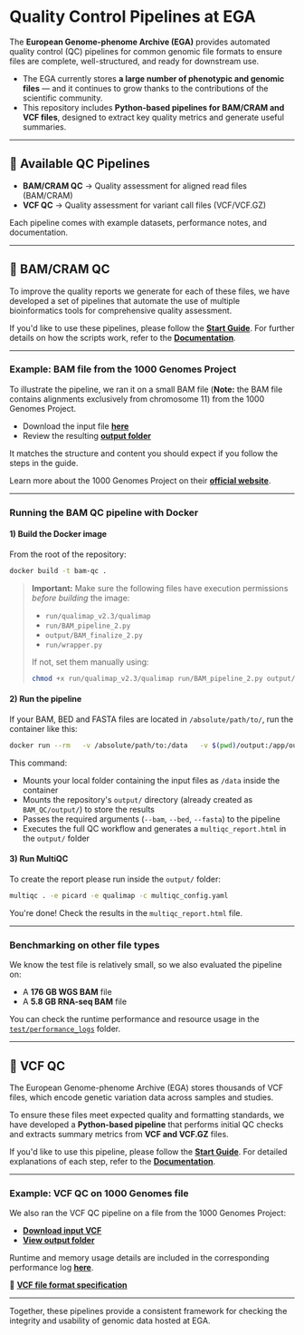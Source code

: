 # Quality Control Pipelines at EGA

The **European Genome-phenome Archive (EGA)** provides automated quality control (QC) pipelines for common genomic file formats to ensure files are complete, well-structured, and ready for downstream use.

- The EGA currently stores **a large number of phenotypic and genomic files** — and it continues to grow thanks to the contributions of the scientific community.
- This repository includes **Python-based pipelines for BAM/CRAM and VCF files**, designed to extract key quality metrics and generate useful summaries.

---

## 📂 Available QC Pipelines

- **BAM/CRAM QC** → Quality assessment for aligned read files (BAM/CRAM)
- **VCF QC** → Quality assessment for variant call files (VCF/VCF.GZ)

Each pipeline comes with example datasets, performance notes, and documentation.

---

## 🧬 BAM/CRAM QC

To improve the quality reports we generate for each of these files, we have developed a set of pipelines that automate the use of multiple bioinformatics tools for comprehensive quality assessment.

If you'd like to use these pipelines, please follow the **[Start Guide](https://github.com/EGA-archive/QC/blob/main/BAM_QC/docs/Start_Guide.md)**. For further details on how the scripts work, refer to the **[Documentation](https://github.com/EGA-archive/QC/blob/main/BAM_QC/docs/Start_Guide.md)**.

---

### Example: BAM file from the 1000 Genomes Project

To illustrate the pipeline, we ran it on a small BAM file (**Note:** the BAM file contains alignments exclusively from chromosome 11) from the 1000 Genomes Project.

- Download the input file **[here](https://ftp.1000genomes.ebi.ac.uk/vol1/ftp/phase3/data/HG00096/alignment/HG00096.chrom11.ILLUMINA.bwa.GBR.low_coverage.20120522.bam)**  
- Review the resulting **[output folder](https://github.com/EGA-archive/QC/tree/main/BAM_QC/test/output)**

It matches the structure and content you should expect if you follow the steps in the guide.

Learn more about the 1000 Genomes Project on their **[official website](https://www.internationalgenome.org/)**.

---

### Running the BAM QC pipeline with Docker

#### 1) Build the Docker image

From the root of the repository:

```bash
docker build -t bam-qc .
```

> **Important:** Make sure the following files have execution permissions *before building* the image:
>
> - `run/qualimap_v2.3/qualimap`
> - `run/BAM_pipeline_2.py`
> - `output/BAM_finalize_2.py`
> - `run/wrapper.py`
>
> If not, set them manually using:
>
> ```bash
> chmod +x run/qualimap_v2.3/qualimap run/BAM_pipeline_2.py output/BAM_finalize_2.py run/wrapper.py
> ```

#### 2) Run the pipeline

If your BAM, BED and FASTA files are located in `/absolute/path/to/`, run the container like this:

```bash
docker run --rm   -v /absolute/path/to:/data   -v $(pwd)/output:/app/output   bam-qc   --bam /data/muestra1.bam   --bed /data/regions.bed   --fasta /data/reference.fasta
```

This command:

- Mounts your local folder containing the input files as `/data` inside the container
- Mounts the repository's `output/` directory (already created as `BAM_QC/output/`) to store the results
- Passes the required arguments (`--bam`, `--bed`, `--fasta`) to the pipeline
- Executes the full QC workflow and generates a `multiqc_report.html` in the `output/` folder

#### 3) Run MultiQC

To create the report please run inside the `output/` folder:

```bash
multiqc . -e picard -e qualimap -c multiqc_config.yaml
```

You're done! Check the results in the `multiqc_report.html` file.

---

### Benchmarking on other file types

We know the test file is relatively small, so we also evaluated the pipeline on:

- A **176 GB WGS BAM** file
- A **5.8 GB RNA-seq BAM** file

You can check the runtime performance and resource usage in the [`test/performance_logs`](https://github.com/EGA-archive/QC/tree/main/BAM_QC/test/performance_logs) folder.

---

## 🧩 VCF QC

The European Genome-phenome Archive (EGA) stores thousands of VCF files, which encode genetic variation data across samples and studies.

To ensure these files meet expected quality and formatting standards, we have developed a **Python-based pipeline** that performs initial QC checks and extracts summary metrics from **VCF and VCF.GZ** files.

If you'd like to use this pipeline, please follow the **[Start Guide](https://github.com/EGA-archive/QC/blob/main/VCF_QC/docs/Start_Guide.md)**. For detailed explanations of each step, refer to the **[Documentation](https://github.com/EGA-archive/QC/blob/main/VCF_QC/docs/documentation.md)**.

---

### Example: VCF QC on 1000 Genomes file

We also ran the VCF QC pipeline on a file from the 1000 Genomes Project:

- **[Download input VCF](https://ftp.1000genomes.ebi.ac.uk/vol1/ftp/release/20130502/ALL.chr1.phase3_shapeit2_mvncall_integrated_v5b.20130502.genotypes.vcf.gz)**
- **[View output folder](https://github.com/EGA-archive/QC/tree/main/VCF_QC/test/output)**

Runtime and memory usage details are included in the corresponding performance log **[here](VCF_QC/test/performance_log.md)**.

🔗 **[VCF file format specification](https://samtools.github.io/hts-specs/VCFv4.3.pdf)**

---

Together, these pipelines provide a consistent framework for checking the integrity and usability of genomic data hosted at EGA.
